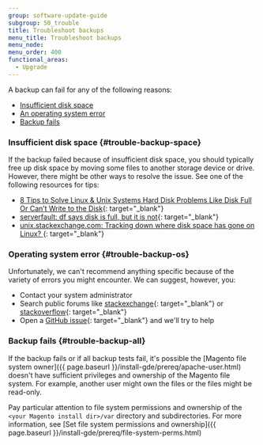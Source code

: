 ```yaml
---
group: software-update-guide
subgroup: 50_trouble
title: Troubleshoot backups
menu_title: Troubleshoot backups
menu_node:
menu_order: 400
functional_areas:
  - Upgrade
---
```


A backup can fail for any of the following reasons:

*	[Insufficient disk space](#trouble-backup-space)
*	[An operating system error](#trouble-backup-os)
*	[Backup fails](#trouble-backup-all)

### Insufficient disk space   {#trouble-backup-space}

If the backup failed because of insufficient disk space, you should typically free up disk space by moving some files to another storage device or drive. However, there might be other ways to resolve the issue. See one of the following resources for tips:

*	[8 Tips to Solve Linux & Unix Systems Hard Disk Problems Like Disk Full Or Can’t Write to the Disk](http://www.cyberciti.biz/datacenter/linux-unix-bsd-osx-cannot-write-to-hard-disk){: target="_blank"}
*	[serverfault: df says disk is full, but it is not](http://serverfault.com/questions/315181/df-says-disk-is-full-but-it-is-not){: target="_blank"}
*	[unix.stackexchange.com: Tracking down where disk space has gone on Linux? ](http://unix.stackexchange.com/questions/125429/tracking-down-where-disk-space-has-gone-on-linux){: target="_blank"}

### Operating system error   {#trouble-backup-os}

Unfortunately, we can't recommend anything specific because of the variety of errors you might encounter. We can suggest, however, you:

*	Contact your system administrator
*	Search public forums like [stackexchange](http://unix.stackexchange.com){: target="_blank"} or [stackoverflow](http://stackoverflow.com){: target="_blank"}
*	Open a [GitHub issue](https://github.com/magento/magento2/issues){: target="_blank"} and we'll try to help

### Backup fails   {#trouble-backup-all}

If the backup fails or if all backup tests fail, it's possible the [Magento file system owner]({{ page.baseurl }}/install-gde/prereq/apache-user.html) doesn't have sufficient privileges and ownership of the Magento file system. For example, another user might own the files or the files might be read-only.

Pay particular attention to file system permissions and ownership of the `<your Magento install dir>/var` directory and subdirectories. For more information, see [Set file system permissions and ownership]({{ page.baseurl }}/install-gde/prereq/file-system-perms.html)
